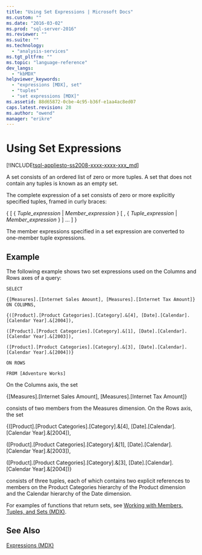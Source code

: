 ```yaml
---
title: "Using Set Expressions | Microsoft Docs"
ms.custom: ""
ms.date: "2016-03-02"
ms.prod: "sql-server-2016"
ms.reviewer: ""
ms.suite: ""
ms.technology: 
  - "analysis-services"
ms.tgt_pltfrm: ""
ms.topic: "language-reference"
dev_langs: 
  - "kbMDX"
helpviewer_keywords: 
  - "expressions [MDX], set"
  - "tuples"
  - "set expressions [MDX]"
ms.assetid: 88d65872-0cbe-4c95-b36f-e1aa4ac8ed07
caps.latest.revision: 28
ms.author: "owend"
manager: "erikre"
---
```

# Using Set Expressions
[!INCLUDE[tsql-appliesto-ss2008-xxxx-xxxx-xxx_md](../a9retired/includes/tsql-appliesto-ss2008-xxxx-xxxx-xxx-md.md)]

  A set consists of an ordered list of zero or more tuples. A set that does not contain any tuples is known as an empty set.  
  
 The complete expression of a set consists of zero or more explicitly specified tuples, framed in curly braces:  
  
 { [ { *Tuple_expression* | *Member_expression* } [ , { *Tuple_expression* | *Member_expression* } ] ... ] }  
  
 The member expressions specified in a set expression are converted to one-member tuple expressions.  
  
## Example  
 The following example shows two set expressions used on the Columns and Rows axes of a query:  
  
 `SELECT`  
  
 `{[Measures].[Internet Sales Amount], [Measures].[Internet Tax Amount]} ON COLUMNS,`  
  
 `{([Product].[Product Categories].[Category].&[4], [Date].[Calendar].[Calendar Year].&[2004]),`  
  
 `([Product].[Product Categories].[Category].&[1], [Date].[Calendar].[Calendar Year].&[2003]),`  
  
 `([Product].[Product Categories].[Category].&[3], [Date].[Calendar].[Calendar Year].&[2004])}`  
  
 `ON ROWS`  
  
 `FROM [Adventure Works]`  
  
 On the Columns axis, the set  
  
 {[Measures].[Internet Sales Amount], [Measures].[Internet Tax Amount]}  
  
 consists of two members from the Measures dimension. On the Rows axis, the set  
  
 {([Product].[Product Categories].[Category].&[4], [Date].[Calendar].[Calendar Year].&[2004]),  
  
 ([Product].[Product Categories].[Category].&[1], [Date].[Calendar].[Calendar Year].&[2003]),  
  
 ([Product].[Product Categories].[Category].&[3], [Date].[Calendar].[Calendar Year].&[2004])}  
  
 consists of three tuples, each of which contains two explicit references to members on the Product Categories hierarchy of the Product dimension and the Calendar hierarchy of the Date dimension.  
  
 For examples of functions that return sets, see [Working with Members, Tuples, and Sets &#40;MDX&#41;](../analysis-services/multidimensional-models/mdx/working-with-members-tuples-and-sets-mdx.md).  
  
## See Also  
 [Expressions &#40;MDX&#41;](../mdx/expressions-mdx.md)  
  
  